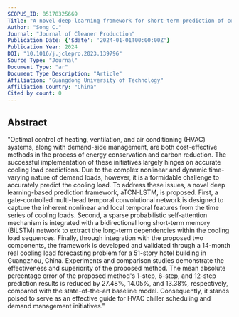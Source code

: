 ```yaml
---
SCOPUS_ID: 85178325669
Title: "A novel deep-learning framework for short-term prediction of cooling load in public buildings"
Author: "Song C."
Journal: "Journal of Cleaner Production"
Publication Date: {'$date': '2024-01-01T00:00:00Z'}
Publication Year: 2024
DOI: "10.1016/j.jclepro.2023.139796"
Source Type: "Journal"
Document Type: "ar"
Document Type Description: "Article"
Affiliation: "Guangdong University of Technology"
Affiliation Country: "China"
Cited by count: 0
---
```


## Abstract
"Optimal control of heating, ventilation, and air conditioning (HVAC) systems, along with demand-side management, are both cost-effective methods in the process of energy conservation and carbon reduction. The successful implementation of these initiatives largely hinges on accurate cooling load predictions. Due to the complex nonlinear and dynamic time-varying nature of demand loads, however, it is a formidable challenge to accurately predict the cooling load. To address these issues, a novel deep learning-based prediction framework, aTCN-LSTM, is proposed. First, a gate-controlled multi-head temporal convolutional network is designed to capture the inherent nonlinear and local temporal features from the time series of cooling loads. Second, a sparse probabilistic self-attention mechanism is integrated with a bidirectional long short-term memory (BiLSTM) network to extract the long-term dependencies within the cooling load sequences. Finally, through integration with the proposed two components, the framework is developed and validated through a 14-month real cooling load forecasting problem for a 51-story hotel building in Guangzhou, China. Experiments and comparison studies demonstrate the effectiveness and superiority of the proposed method. The mean absolute percentage error of the proposed method's 1-step, 6-step, and 12-step prediction results is reduced by 27.48%, 14.05%, and 13.38%, respectively, compared with the state-of-the-art baseline model. Consequently, it stands poised to serve as an effective guide for HVAC chiller scheduling and demand management initiatives."
